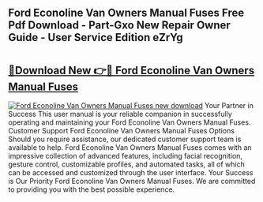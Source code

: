 ## Ford Econoline Van Owners Manual Fuses Free Pdf Download - Part-Gxo New Repair Owner Guide - User Service Edition eZrYg

# <h2><a href="http://bc48990.oget.top/?id=Ford+Econoline+Van+Owners+Manual+Fuses">🔗Download New 👉🔴 Ford Econoline Van Owners Manual Fuses</a></h2>

[![Ford Econoline Van Owners Manual Fuses new download](https://i.imgur.com/5g1atiW.png)](http://bc48990.oget.top/?id=Ford+Econoline+Van+Owners+Manual+Fuses)
Your Partner in Success This user manual is your reliable companion in successfully operating and maintaining your Ford Econoline Van Owners Manual Fuses. Customer Support Ford Econoline Van Owners Manual Fuses Options Should you require assistance, our dedicated customer support team is available to help. Ford Econoline Van Owners Manual Fuses comes with an impressive collection of advanced features, including facial recognition, gesture control, customizable profiles, and automated tasks, all of which can be accessed and customized through the user interface. Your Success is Our Priority Ford Econoline Van Owners Manual Fuses. We are committed to providing you with the best possible experience.
